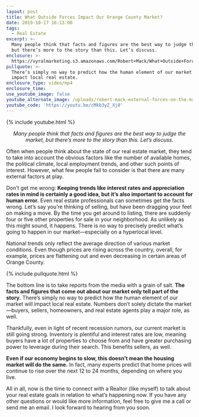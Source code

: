 ```yaml
---
layout: post
title: What Outside Forces Impact Our Orange County Market?
date: 2019-10-17 16:13:00
tags:
  - Real Estate
excerpt: >-
  Many people think that facts and figures are the best way to judge the market,
  but there’s more to the story than this. Let’s discuss.
enclosure: >-
  https://vyralmarketing.s3.amazonaws.com/Robert+Mack/What+Outside+Forces+Impact+Our+Orange+County+Market_.mp4
pullquote: >-
  There’s simply no way to predict how the human element of our market will
  impact local real estate.
enclosure_type: video/mp4
enclosure_time:
use_youtube_image: false
youtube_alternate_image: /uploads/robert-mack-external-forces-on-the-market-youtube.png
youtube_code: 'https://youtu.be/cMkb3yZ_Xj8'
---
```


{% include youtube.html %}

<p style="text-align: center;"><em>Many people think that facts and figures are the best way to judge the market, but there’s more to the story than this. Let’s discuss.</em></p>

Often when people think about the state of our real estate market, they tend to take into account the obvious factors like the number of available homes, the political climate, local employment trends, and other such points of interest. However, what few people fail to consider is that there are many external factors at play.&nbsp;

Don’t get me wrong: **Keeping trends like interest rates and appreciation rates in mind is certainly a good idea, but it’s also important to account for human error.** Even real estate professionals can sometimes get the facts wrong. Let’s say you’re thinking of selling, but have been dragging your feet on making a move. By the time you get around to listing, there are suddenly four or five other properties for sale in your neighborhood. As unlikely as this might sound, it happens. There is no way to precisely predict what’s going to happen in our market—especially on a hyperlocal level.&nbsp;

National trends only reflect the average direction of various market conditions. Even though prices are rising across the country, overall, for example, prices are flattening out and even decreasing in certain areas of Orange County.&nbsp;

{% include pullquote.html %}

The bottom line is to take reports from the media with a grain of salt. **The facts and figures that come out about our market only tell part of the story.** There’s simply no way to predict how the human element of our market will impact local real estate. Numbers don’t solely dictate the market—buyers, sellers, homeowners, and real estate agents play a major role, as well.&nbsp;

Thankfully, even in light of recent recession rumors, our current market is still going strong. Inventory is plentiful and interest rates are low, meaning buyers have a lot of properties to choose from and have greater purchasing power to leverage during their search. This benefits sellers, as well.&nbsp;

**Even if our economy begins to slow, this doesn’t mean the housing market will do the same.** In fact, many experts predict that home prices will continue to rise over the next 12 to 24 months, depending on where you live.&nbsp;

All in all, now is the time to connect with a Realtor (like myself) to talk about your real estate goals in relation to what’s happening now. If you have any other questions or would like more information, feel free to give me a call or send me an email. I look forward to hearing from you soon.